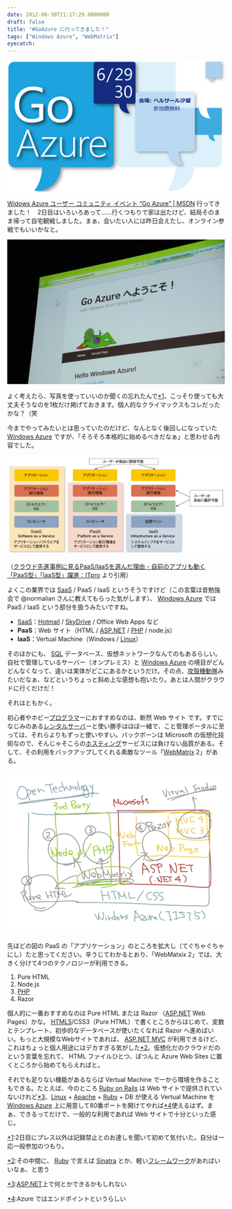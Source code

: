 ```yaml
---
date: 2012-06-30T21:17:29.0000000
draft: false
title: "#GoAzure に行ってきました！"
tags: ["Windows Azure", "WebMatrix"]
eyecatch: 
---
```

<p><img src="20120630200410.png" alt="f:id:daruyanagi:20120630200410p:plain" title="f:id:daruyanagi:20120630200410p:plain" class="hatena-fotolife"></p><p><a href="http://msdn.microsoft.com/ja-jp/windowsazure/jj129528.aspx">Widows Azure &#x30E6;&#x30FC;&#x30B6;&#x30FC; &#x30B3;&#x30DF;&#x30E5;&#x30CB;&#x30C6;&#x30A3; &#x30A4;&#x30D9;&#x30F3;&#x30C8; &ldquo;Go Azure&rdquo; | MSDN</a> 行ってきました！　2日目はいろいろあって……行くつもりで家は出たけど、結局そのまま帰って自宅観戦しました。まぁ、会いたい人には昨日会えたし、オンライン参戦でもいいかなと。</p><p><img src="20120629135413.jpg" alt="f:id:daruyanagi:20120629135413j:plain" title="f:id:daruyanagi:20120629135413j:plain" class="hatena-fotolife"></p><p>よく考えたら、写真を使っていいのか聞くの忘れたんで<a href="#f1" name="fn1" title="2日目にプレス以外は記録禁止とのお達しを聞いて初めて気付いた。自分は一応一般参加のつもり。">*1</a>、こっそり使っても大丈夫そうなのを1枚だけ掲げておきます。個人的なクライマックスもコレだったかな？（笑　</p><p>今までやってみたいとは思っていたのだけど、なんとなく後回しになっていた <a class="keyword" href="http://d.hatena.ne.jp/keyword/Windows%20Azure">Windows Azure</a> ですが、「そろそろ本格的に始めるべきだなぁ」と思わせる内容でした。</p><p><img src="20120630195938.jpg" alt="f:id:daruyanagi:20120630195938j:plain" title="f:id:daruyanagi:20120630195938j:plain" class="hatena-fotolife"></p><p>（<a href="http://itpro.nikkeibp.co.jp/article/COLUMN/20110204/356917/">&#x30AF;&#x30E9;&#x30A6;&#x30C9;&#x5148;&#x9032;&#x4E8B;&#x4F8B;&#x306B;&#x898B;&#x308B;PaaS/IaaS&#x3092;&#x9078;&#x3093;&#x3060;&#x7406;&#x7531; - &#x81EA;&#x524D;&#x306E;&#x30A2;&#x30D7;&#x30EA;&#x3082;&#x52D5;&#x304F;&#x300C;PaaS&#x578B;&#x300D;&#x300C;IaaS&#x578B;&#x300D;&#x8E8D;&#x9032;&#xFF1A;ITpro</a> より引用）</p><p>よくこの業界では <a class="keyword" href="http://d.hatena.ne.jp/keyword/SaaS">SaaS</a> / PaaS / IaaS というそうですけど（この言葉は昔勉強会で @normalian さんに教えてもらった気がします）、 <a class="keyword" href="http://d.hatena.ne.jp/keyword/Windows%20Azure">Windows Azure</a> では PaaS / IaaS という部分を扱うみたいですね。</p>

<ul>
<li><a class="keyword" href="http://d.hatena.ne.jp/keyword/SaaS">SaaS</a>：<a class="keyword" href="http://d.hatena.ne.jp/keyword/Hotmail">Hotmail</a> / <a class="keyword" href="http://d.hatena.ne.jp/keyword/SkyDrive">SkyDrive</a> / Office Web Apps など</li>
<li><b>PaaS</b>：Web サイト（HTML / <a class="keyword" href="http://d.hatena.ne.jp/keyword/ASP.NET">ASP.NET</a> / <a class="keyword" href="http://d.hatena.ne.jp/keyword/PHP">PHP</a> / node.js）</li>
<li><b>IaaS</b>：Vertual Machine（Windows / <a class="keyword" href="http://d.hatena.ne.jp/keyword/Linux">Linux</a>）</li>
</ul><p>そのほかにも、 <a class="keyword" href="http://d.hatena.ne.jp/keyword/SQL">SQL</a> データベース、仮想ネットワークなんてのもあるらしい。自社で管理しているサーバー（オンプレミス）と <a class="keyword" href="http://d.hatena.ne.jp/keyword/Windows%20Azure">Windows Azure</a> の境目がどんどんなくなって、違いは実体がどこにあるかというだけ。その点、<a class="keyword" href="http://d.hatena.ne.jp/keyword/%B9%B6%B3%CC%B5%A1%C6%B0%C2%E2">攻殻機動隊</a>みたいだなぁ、などというちょっと斜め上な感想も抱いたり。あとは人間がクラウドに行くだけだ！</p><p>それはともかく。</p><p>初心者やホビー<a class="keyword" href="http://d.hatena.ne.jp/keyword/%A5%D7%A5%ED%A5%B0%A5%E9%A5%DE">プログラマ</a>ーにおすすめなのは、断然 Web サイト です。すでになじみのある<a class="keyword" href="http://d.hatena.ne.jp/keyword/%A5%EC%A5%F3%A5%BF%A5%EB%A5%B5%A1%BC%A5%D0">レンタルサーバ</a>ーと使い勝手はほぼ一緒で、こと管理ポータルに至っては、それらよりもずっと使いやすい。バックボーンは Microsoft の仮想化技術なので、そんじゃそこらの<a class="keyword" href="http://d.hatena.ne.jp/keyword/%A5%DB%A5%B9%A5%C6%A5%A3%A5%F3%A5%B0">ホスティング</a>サービスには負けない品質がある。そして、その利用をバックアップしてくれる素敵なツール「<a class="keyword" href="http://d.hatena.ne.jp/keyword/WebMatrix">WebMatrix</a> 2」がある。</p><p><img src="20120630210346.jpg" alt="f:id:daruyanagi:20120630210346j:plain" title="f:id:daruyanagi:20120630210346j:plain" class="hatena-fotolife"></p><p>先ほどの図の PaaS の「アプリケーション」のところを拡大し（てぐちゃぐちゃにし）たと思ってください。辛うじてわかるとおり、「WebMatxix 2」では、大きく分けて4つのテクノロジーが利用できる。</p>

<ol>
<li>Pure HTML</li>
<li>Node.js</li>
<li><a class="keyword" href="http://d.hatena.ne.jp/keyword/PHP">PHP</a></li>
<li>Razor</li>
</ol><p>個人的に一番おすすめなのは Pure HTML または Razor （<a class="keyword" href="http://d.hatena.ne.jp/keyword/ASP.NET">ASP.NET</a> Web Pages）かな。 <a class="keyword" href="http://d.hatena.ne.jp/keyword/HTML5">HTML5</a>/CSS3（Pure HTML）で書くところからはじめて、変数とテンプレート、初歩的なデータベースが使いたくなれば Razor へ進めばいい。もっと大規模なWebサイトであれば、 <a class="keyword" href="http://d.hatena.ne.jp/keyword/ASP.NET%20MVC">ASP.NET MVC</a> が利用できるけど、これはちょっと個人用途にはデカすぎる気がした<a href="#f2" name="fn2" title="その中間に、 Ruby で言えば Sinatra とか、軽いフレームワークがあればいいなぁ、と思う">*2</a>。仮想化だのクラウドだのという言葉を忘れて、 HTML ファイルひとつ、ぽつんと Azure Web Sites に置くところから始めてもらえればと。</p><p>それでも足りない機能があるならば Vertual Machine で一から環境を作ることもできる。たとえば、今のところ <a class="keyword" href="http://d.hatena.ne.jp/keyword/Ruby%20on%20Rails">Ruby on Rails</a> は Web サイトで提供されていないけれど<a href="#f3" name="fn3" title="ASP.NET上で何とかできるかもしれない">*3</a>、<a class="keyword" href="http://d.hatena.ne.jp/keyword/Linux">Linux</a> + <a class="keyword" href="http://d.hatena.ne.jp/keyword/Apache">Apache</a> + <a class="keyword" href="http://d.hatena.ne.jp/keyword/Ruby">Ruby</a> + DB が使える Vertual Machine を <a class="keyword" href="http://d.hatena.ne.jp/keyword/Windows%20Azure">Windows Azure</a> 上に用意して80番ポートを開けてやれば<a href="#f4" name="fn4" title="Azure ではエンドポイントというらしい">*4</a>使えるはず。まぁ、できるってだけで、一般的な利用であれば Web サイトで十分といった感じ。</p>
<div class="footnote">
<p class="footnote"><a href="#fn1" name="f1" class="footnote-number">*1</a><span class="footnote-delimiter">:</span><span class="footnote-text">2日目にプレス以外は記録禁止とのお達しを聞いて初めて気付いた。自分は一応一般参加のつもり。</span></p>
<p class="footnote"><a href="#fn2" name="f2" class="footnote-number">*2</a><span class="footnote-delimiter">:</span><span class="footnote-text">その中間に、 <a class="keyword" href="http://d.hatena.ne.jp/keyword/Ruby">Ruby</a> で言えば <a class="keyword" href="http://d.hatena.ne.jp/keyword/Sinatra">Sinatra</a> とか、軽い<a class="keyword" href="http://d.hatena.ne.jp/keyword/%A5%D5%A5%EC%A1%BC%A5%E0%A5%EF%A1%BC%A5%AF">フレームワーク</a>があればいいなぁ、と思う</span></p>
<p class="footnote"><a href="#fn3" name="f3" class="footnote-number">*3</a><span class="footnote-delimiter">:</span><span class="footnote-text"><a class="keyword" href="http://d.hatena.ne.jp/keyword/ASP.NET">ASP.NET</a>上で何とかできるかもしれない</span></p>
<p class="footnote"><a href="#fn4" name="f4" class="footnote-number">*4</a><span class="footnote-delimiter">:</span><span class="footnote-text">Azure ではエンドポイントというらしい</span></p>
</div>